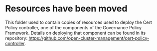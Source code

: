# Resources have been moved

This folder used to contain copies of resources used to deploy the Cert Policy controller, one of the components of the Governance Policy Framework. Details on deploying that component can be found in its repository: https://github.com/open-cluster-management/cert-policy-controller.
